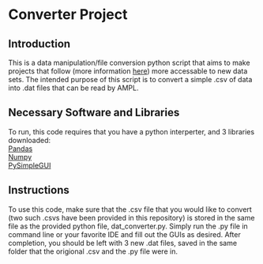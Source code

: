 # Converter Project

## Introduction
This is a data manipulation/file conversion python script that aims to make projects that follow (more information [here](https://github.com/marcomorucci/robust-tests/tree/master)) more accessable to new data sets.
The intended purpose of this script is to convert a simple .csv of data into .dat files that can be read by AMPL.  

## Necessary Software and Libraries
To run, this code requires that you have a python interperter, and 3 libraries downloaded:  
[Pandas](https://pandas.pydata.org/docs/getting_started/install.html)  
[Numpy](https://numpy.org/install/)  
[PySimpleGUI](https://pypi.org/project/PySimpleGUI/)   

## Instructions
To use this code, make sure that the .csv file that you would like to convert (two such .csvs have been provided in this repository) is stored in the same file as the provided python file, dat_converter.py.
Simply run the .py file in command line or your favorite IDE and fill out the GUIs as desired. 
After completion, you should be left with 3 new .dat files, saved in the same folder that the origional .csv and the .py file were in.